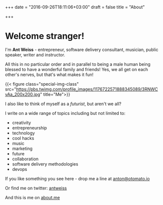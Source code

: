 +++
date = "2016-09-26T18:11:06+03:00"
draft = false
title = "About"

+++

# Welcome stranger!

I'm **Ant Weiss** - entrepreneur,  software delivery consultant, musician, public speaker, writer and instructor.

All this in no particular order and in parallel to being a male human being blessed to have a wonderful family and friends! Yes, we all get on each other's nerves, but that's what makes it fun!

{{< figure class="special-img-class" src="https://pbs.twimg.com/profile_images/1176722571888345089/3RNWCvAa_200x200.jpg" title="Me">}}

I also like to think of myself as a *futurist*, but aren't we all?

I write on a wide range of topics including but not limited to:

* creativity
* entrepreneurship
* technology
* cool hacks
* music
* marketing
* future
* collaboration
* software delivery methodologies
* devops

If you like something you see here - drop me a line at anton@otomato.io

Or find me on twitter: [antweiss](http://twitter.com/antweiss)

And this is me on [about.me](https://about.me/antweiss)

<br />
